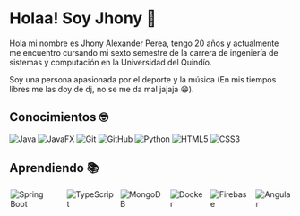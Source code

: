 <div>
  <h1>Holaa! Soy Jhony 👋</h1>
</div>
<div>
  <p>Hola mi nombre es Jhony Alexander Perea, tengo 20 años y actualmente me encuentro cursando mi sexto semestre de 
  la carrera de ingeniería de sistemas y computación en la Universidad del Quindío.</p>
  <p>Soy una persona apasionada por el deporte y
  la música (En mis tiempos libres me las doy de dj, no se me da mal jajaja 😁).</p>
</div>

<div>
  <h2>Conocimientos 🤓</h2>
  <p>
    <img src="https://img.shields.io/badge/Java-%23f89820.svg?style=for-the-badge&logo=java&logoColor=white" alt="Java"/>
    <img src="https://img.shields.io/badge/JavaFX-%23007396.svg?style=for-the-badge&logo=java&logoColor=white" alt="JavaFX"/>
    <img src="https://img.shields.io/badge/Git-%23F05033.svg?style=for-the-badge&logo=git&logoColor=white" alt="Git"/>
    <img src="https://img.shields.io/badge/GitHub-%23181717.svg?style=for-the-badge&logo=github&logoColor=white" alt="GitHub"/>
    <img src="https://img.shields.io/badge/Python-%233776AB.svg?style=for-the-badge&logo=python&logoColor=white" alt="Python"/>
    <img src="https://img.shields.io/badge/HTML5-%23E34F26.svg?style=for-the-badge&logo=html5&logoColor=white" alt="HTML5"/>
    <img src="https://img.shields.io/badge/CSS3-%231572B6.svg?style=for-the-badge&logo=css3&logoColor=white" alt="CSS3"/>
  </p>
</div>

<div>
  <h2>Aprendiendo 📚</h2>
  <p style="display: flex; gap: 10px; animation: rotate 5s infinite;">
    <img src="https://img.shields.io/badge/Spring%20Boot-%236DB33F.svg?style=for-the-badge&logo=springboot&logoColor=white" alt="Spring Boot"/>
    <img src="https://img.shields.io/badge/TypeScript-%23007ACC.svg?style=for-the-badge&logo=typescript&logoColor=white" alt="TypeScript"/>
    <img src="https://img.shields.io/badge/MongoDB-%2347A248.svg?style=for-the-badge&logo=mongodb&logoColor=white" alt="MongoDB"/>
    <img src="https://img.shields.io/badge/Docker-%232496ED.svg?style=for-the-badge&logo=docker&logoColor=white" alt="Docker"/>
    <img src="https://img.shields.io/badge/Firebase-%23FFCA28.svg?style=for-the-badge&logo=firebase&logoColor=black" alt="Firebase"/>
    <img src="https://img.shields.io/badge/Angular-DD0031.svg?style=for-the-badge&logo=angular&logoColor=white" alt="Angular"/>
  </p>
</div>

<style>
@keyframes rotate {
  0% { transform: translateX(0); }
  50% { transform: translateX(50px); }
  100% { transform: translateX(0); }
}
</style>
